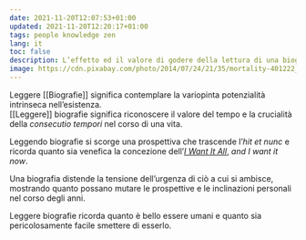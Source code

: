```yaml
---
date: 2021-11-20T12:07:53+01:00
updated: 2021-11-20T12:20:17+01:00
tags: people knowledge zen
lang: it
toc: false
description: L’effetto ed il valore di godere della lettura di una biografia.
image: https://cdn.pixabay.com/photo/2014/07/24/21/35/mortality-401222_1280.jpg
---
```

Leggere [[Biografie]] significa contemplare la variopinta potenzialità intrinseca nell’esistenza.  
[[Leggere]] biografie significa riconoscere il valore del tempo e la crucialità della *consecutio tempori* nel corso di una vita.

Leggendo biografie si scorge una prospettiva che trascende l’*hit et nunc* e ricorda quanto sia venefica la concezione dell’<cite><a lang='en' href='https://it.wikipedia.org/wiki/I_Want_It_All' target='_blank' title='“I Want It All„ su Wikipedia'>I Want It All</a></cite>, <i lang='en'>and I want it now</i>.

Una biografia distende la tensione dell’urgenza di ciò a cui si ambisce, mostrando quanto possano mutare le prospettive e le inclinazioni personali nel corso degli anni.

Leggere biografie ricorda quanto è bello essere umani e quanto sia pericolosamente facile smettere di esserlo.